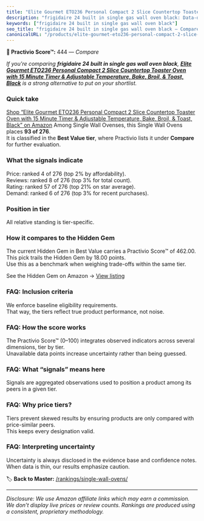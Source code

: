 ```yaml
---
title: "Elite Gourmet ETO236 Personal Compact 2 Slice Countertop Toaster Oven with 15 Minute Timer & Adjustable Temperature, Bake, Broil, & Toast, Black"
description: "frigidaire 24 built in single gas wall oven black: Data-driven ranking using the Practivio Score™. Positioned by quality, value, demand, findability, momentum."
keywords: ["frigidaire 24 built in single gas wall oven black"]
seo_title: "frigidaire 24 built in single gas wall oven black — Compare (2025)"
canonicalURL: "/products/elite-gourmet-eto236-personal-compact-2-slice-countertop-toaster-oven-with-15-minute-timer-adjustable-temperature-bake-broil-toast-black-B09XWG4LW5/"
---
```


**🛒 Practivio Score™:** 444 — _Compare_


*If you're comparing **frigidaire 24 built in single gas wall oven black**, **[Elite Gourmet ETO236 Personal Compact 2 Slice Countertop Toaster Oven with 15 Minute Timer & Adjustable Temperature, Bake, Broil, & Toast, Black](https://www.amazon.com/dp/B09XWG4LW5?tag=practivio-20)** is a strong alternative to put on your shortlist.*
### Quick take
[Shop “Elite Gourmet ETO236 Personal Compact 2 Slice Countertop Toaster Oven with 15 Minute Timer & Adjustable Temperature, Bake, Broil, & Toast, Black” on Amazon](https://www.amazon.com/dp/B09XWG4LW5?tag=practivio-20)
Among Single Wall Ovenses, this Single Wall Ovens places **93 of 276**.  
It is classified in the **Best Value tier**, where Practivio lists it under **Compare** for further evaluation.

### What the signals indicate
Price: ranked 4 of 276 (top 2% by affordability).  
Reviews: ranked 8 of 276 (top 3% for total count).  
Rating: ranked 57 of 276 (top 21% on star average).  
Demand: ranked 6 of 276 (top 3% for recent purchases).

### Position in tier
All relative standing is tier-specific.

### How it compares to the Hidden Gem
The current Hidden Gem in Best Value carries a Practivio Score™ of 462.00.  
This pick trails the Hidden Gem by 18.00 points.  
Use this as a benchmark when weighing trade-offs within the same tier.  

See the Hidden Gem on Amazon → [View listing](https://www.amazon.com/dp/B07D1KQ9HF?tag=practivio-20)

### FAQ: Inclusion criteria
We enforce baseline eligibility requirements.  
That way, the tiers reflect true product performance, not noise.

### FAQ: How the score works
The Practivio Score™ (0–100) integrates observed indicators across several dimensions, tier by tier.  
Unavailable data points increase uncertainty rather than being guessed.

### FAQ: What “signals” means here
Signals are aggregated observations used to position a product among its peers in a given tier.

### FAQ: Why price tiers?
Tiers prevent skewed results by ensuring products are only compared with price-similar peers.  
This keeps every designation valid.

### FAQ: Interpreting uncertainty
Uncertainty is always disclosed in the evidence base and confidence notes.  
When data is thin, our results emphasize caution.

<!-- Missing template for Compare/CompareWithinPriceClass -->


🏷️ **Back to Master:** [/rankings/single-wall-ovens/](/rankings/single-wall-ovens/)

---
_Disclosure: We use Amazon affiliate links which may earn a commission. We don’t display live prices or review counts. Rankings are produced using a consistent, proprietary methodology._
